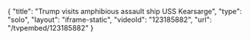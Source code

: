 {
    "title": "Trump visits amphibious assault ship USS Kearsarge",
    "type": "solo",
    "layout": "iframe-static",
    "videoId": "123185882",
    "url": "\/tvpembed\/123185882"
}